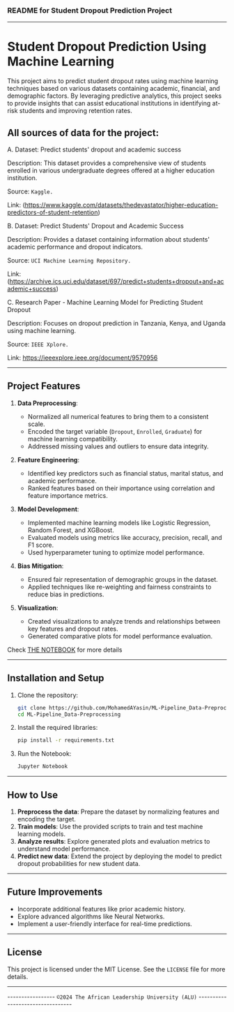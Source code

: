 ### README for Student Dropout Prediction Project

---

# **Student Dropout Prediction Using Machine Learning**

This project aims to predict student dropout rates using machine learning techniques based on various datasets containing academic, financial, and demographic factors. By leveraging predictive analytics, this project seeks to provide insights that can assist educational institutions in identifying at-risk students and improving retention rates.

## All sources of data for the project:

A. Dataset: Predict students' dropout and academic success

Description: This dataset provides a comprehensive view of students enrolled in various undergraduate degrees offered at a higher education institution.

Source: `Kaggle.`

Link: (https://www.kaggle.com/datasets/thedevastator/higher-education-predictors-of-student-retention)

B. Dataset: Predict Students' Dropout and Academic Success

Description: Provides a dataset containing information about students' academic performance and dropout indicators.

Source: `UCI Machine Learning Repository.`

Link: (https://archive.ics.uci.edu/dataset/697/predict+students+dropout+and+academic+success)

C. Research Paper - Machine Learning Model for Predicting Student Dropout

Description: Focuses on dropout prediction in Tanzania, Kenya, and Uganda using machine learning.

Source: `IEEE Xplore.`

Link: https://ieeexplore.ieee.org/document/9570956

---

## **Project Features**

1. **Data Preprocessing**:
   - Normalized all numerical features to bring them to a consistent scale.
   - Encoded the target variable (`Dropout`, `Enrolled`, `Graduate`) for machine learning compatibility.
   - Addressed missing values and outliers to ensure data integrity.

2. **Feature Engineering**:
   - Identified key predictors such as financial status, marital status, and academic performance.
   - Ranked features based on their importance using correlation and feature importance metrics.

3. **Model Development**:
   - Implemented machine learning models like Logistic Regression, Random Forest, and XGBoost.
   - Evaluated models using metrics like accuracy, precision, recall, and F1 score.
   - Used hyperparameter tuning to optimize model performance.

4. **Bias Mitigation**:
   - Ensured fair representation of demographic groups in the dataset.
   - Applied techniques like re-weighting and fairness constraints to reduce bias in predictions.

5. **Visualization**:
   - Created visualizations to analyze trends and relationships between key features and dropout rates.
   - Generated comparative plots for model performance evaluation.

Check [THE NOTEBOOK]() for more details

---

## **Installation and Setup**

1. Clone the repository:
   ```bash
   git clone https://github.com/MohamedAYasin/ML-Pipeline_Data-Preprocessing.git
   cd ML-Pipeline_Data-Preprocessing
   ```

2. Install the required libraries:
   ```bash
   pip install -r requirements.txt
   ```

3. Run the Notebook:
   ```bash
   Jupyter Notebook
   ```

---

## **How to Use**

1. **Preprocess the data**: Prepare the dataset by normalizing features and encoding the target.
2. **Train models**: Use the provided scripts to train and test machine learning models.
3. **Analyze results**: Explore generated plots and evaluation metrics to understand model performance.
4. **Predict new data**: Extend the project by deploying the model to predict dropout probabilities for new student data.

---

## **Future Improvements**

- Incorporate additional features like prior academic history.
- Explore advanced algorithms like Neural Networks.
- Implement a user-friendly interface for real-time predictions.

---

## **License**

This project is licensed under the MIT License. See the `LICENSE` file for more details.

---

 -----------------         `©2024 The African Leadership University (ALU)`      ---------------------------------
